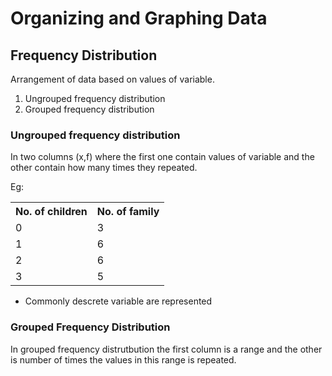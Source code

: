 # Organizing and Graphing Data

## Frequency Distribution

Arrangement of data based on values of variable.

1. Ungrouped frequency distribution
2. Grouped frequency distribution

### Ungrouped frequency distribution

In two columns (x,f) where the first one contain values of variable and the other contain how many times they repeated.

Eg:

<table>
    <tr>
        <th>No. of children</th>
        <th>No. of family</th>
    </tr>
    <tr>
        <td>0</td>
        <td>3</td>
    </tr>
        <tr>
        <td>1</td>
        <td>6</td>
    </tr>
        <tr>
        <td>2</td>
        <td>6</td>
    </tr>
        <tr>
        <td>3</td>
        <td>5</td>
    </tr>
</table>

* Commonly descrete variable are represented
### Grouped Frequency Distribution

In grouped frequency distrutbution the first column is a range and the other is number of times the values in this range is repeated.

